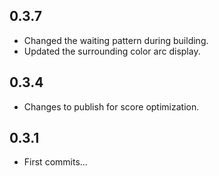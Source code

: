 ## 0.3.7

* Changed the waiting pattern during building.
* Updated the surrounding color arc display.

## 0.3.4

* Changes to publish for score optimization.

## 0.3.1

* First commits...